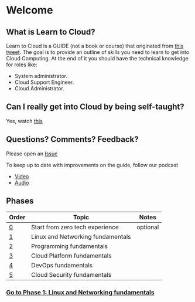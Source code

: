 # Welcome

## What is Learn to Cloud?

Learn to Cloud is a GUIDE (not a book or course) that originated from [this tweet](https://twitter.com/madebygps/status/1406258053427740672?lang=en). The goal is to provide an outline of skills you need to learn to get into Cloud Computing. At the end of it you should have the technical knowledge for roles like:

- System administrator.
- Cloud Support Engineer.
- Cloud Administrator.

## Can I really get into Cloud by being self-taught?

Yes, watch [this](https://youtu.be/kluKaLXJ2lg)
 
## Questions? Comments? Feedback?

Please open an [Issue](https://github.com/learntocloud/learn-to-cloud/issues)

To keep up to date with improvements on the guide, follow our podcast
- [Video](https://www.youtube.com/channel/UCbEDpkjQYiDn9XfssWGuyHQ)
- [Audio](https://podcast.learntocloud.guide/)

## Phases

| Order | Topic                           | Notes |
|-------|---------------------------------|-------------------|
| [0](phase0/README.md)  | Start from zero tech experience  | optional 
| [1](phase1/README.md)  | Linux and Networking fundamentals|
| [2](phase2/README.md)  | Programming fundamentals |          |
| [3](phase3/README.md)  | Cloud Platform fundamentals|           |
| [4](phase4/README.md)  | DevOps fundamentals         |          |
| [5](phase5/README.md)  | Cloud Security fundamentals|         | 







### [Go to Phase 1: Linux and Networking fundamentals](phase1/README.md)

